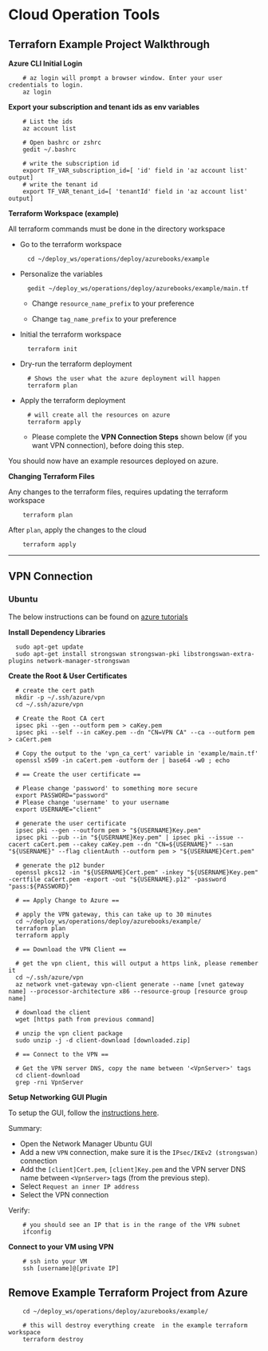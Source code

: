 # Cloud Operation Tools

## Terraforn Example Project Walkthrough

**Azure CLI Initial Login**

        # az login will prompt a browser window. Enter your user credentials to login.
        az login

**Export your subscription and tenant ids as env variables**

        # List the ids
        az account list

        # Open bashrc or zshrc
        gedit ~/.bashrc

        # write the subscription id
        export TF_VAR_subscription_id=[ 'id' field in 'az account list' output]
        # write the tenant id
        export TF_VAR_tenant_id=[ 'tenantId' field in 'az account list' output]

**Terraform Workspace (example)**

All terraform commands must be done in the directory workspace

- Go to the terraform workspace

        cd ~/deploy_ws/operations/deploy/azurebooks/example

- Personalize the variables

        gedit ~/deploy_ws/operations/deploy/azurebooks/example/main.tf

    - Change `resource_name_prefix` to your preference

    - Change `tag_name_prefix` to your preference
        
- Initial the terraform workspace

        terraform init

- Dry-run the terraform deployment

        # Shows the user what the azure deployment will happen
        terraform plan

- Apply the terraform deployment

        # will create all the resources on azure
        terraform apply

    - Please complete the **VPN Connection Steps** shown below (if you want VPN connection), before doing this step.

You should now have an example resources deployed on azure.

**Changing Terraform Files**

Any changes to the terraform files, requires updating the terraform workspace

        terraform plan


After `plan`, apply the changes to the cloud

        terraform apply

* * *

## VPN Connection

### Ubuntu

The below instructions can be found on [azure tutorials](https://docs.microsoft.com/en-us/azure/vpn-gateway/point-to-site-vpn-client-configuration-azure-cert)

**Install Dependency Libraries**

      sudo apt-get update
      sudo apt-get install strongswan strongswan-pki libstrongswan-extra-plugins network-manager-strongswan

**Create the Root & User Certificates**

      # create the cert path
      mkdir -p ~/.ssh/azure/vpn
      cd ~/.ssh/azure/vpn

      # Create the Root CA cert
      ipsec pki --gen --outform pem > caKey.pem
      ipsec pki --self --in caKey.pem --dn "CN=VPN CA" --ca --outform pem > caCert.pem
      
      # Copy the output to the 'vpn_ca_cert' variable in 'example/main.tf'
      openssl x509 -in caCert.pem -outform der | base64 -w0 ; echo

      # == Create the user certificate ==

      # Please change 'password' to something more secure 
      export PASSWORD="password"
      # Please change 'username' to your username
      export USERNAME="client"

      # generate the user certificate
      ipsec pki --gen --outform pem > "${USERNAME}Key.pem"
      ipsec pki --pub --in "${USERNAME}Key.pem" | ipsec pki --issue --cacert caCert.pem --cakey caKey.pem --dn "CN=${USERNAME}" --san "${USERNAME}" --flag clientAuth --outform pem > "${USERNAME}Cert.pem"

      # generate the p12 bunder
      openssl pkcs12 -in "${USERNAME}Cert.pem" -inkey "${USERNAME}Key.pem" -certfile caCert.pem -export -out "${USERNAME}.p12" -password "pass:${PASSWORD}"

      # == Apply Change to Azure ==

      # apply the VPN gateway, this can take up to 30 minutes
      cd ~/deploy_ws/operations/deploy/azurebooks/example/
      terraform plan
      terraform apply

      # == Download the VPN Client ==

      # get the vpn client, this will output a https link, please remember it
      cd ~/.ssh/azure/vpn
      az network vnet-gateway vpn-client generate --name [vnet gateway name] --processor-architecture x86 --resource-group [resource group name]

      # download the client
      wget [https path from previous command]

      # unzip the vpn client package
      sudo unzip -j -d client-download [downloaded.zip]

      # == Connect to the VPN ==

      # Get the VPN server DNS, copy the name between '<VpnServer>' tags
      cd client-download
      grep -rni VpnServer


**Setup Networking GUI Plugin**

To setup the GUI, follow the [instructions here](https://docs.microsoft.com/en-us/azure/vpn-gateway/point-to-site-vpn-client-configuration-azure-cert#install).

Summary:
- Open the Network Manager Ubuntu GUI
- Add a new `VPN` connection, make sure it is the `IPsec/IKEv2 (strongswan)` connection
- Add the `[client]Cert.pem`, `[client]Key.pem` and the VPN server DNS name between `<VpnServer>` tags (from the previous step).
- Select `Request an inner IP address`
- Select the VPN connection

Verify:

        # you should see an IP that is in the range of the VPN subnet
        ifconfig


**Connect to your VM using VPN**

        # ssh into your VM
        ssh [username]@[private IP]

## Remove Example Terraform Project from Azure

        cd ~/deploy_ws/operations/deploy/azurebooks/example/

        # this will destroy everything create  in the example terraform workspace
        terraform destroy